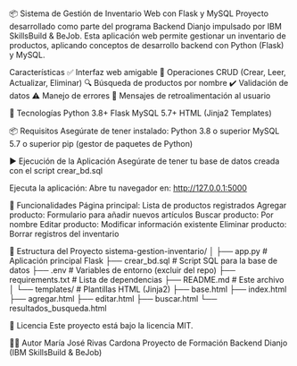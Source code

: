 📦 Sistema de Gestión de Inventario Web con Flask y MySQL
Proyecto desarrollado como parte del programa Backend Dianjo impulsado por IBM SkillsBuild & BeJob.
Esta aplicación web permite gestionar un inventario de productos, aplicando conceptos de desarrollo backend con Python (Flask) y MySQL.

Características
✅ Interfaz web amigable
🔄 Operaciones CRUD (Crear, Leer, Actualizar, Eliminar)
🔍 Búsqueda de productos por nombre
✔️ Validación de datos
⚠️ Manejo de errores
💬 Mensajes de retroalimentación al usuario

🧰 Tecnologías
Python 3.8+
Flask
MySQL 5.7+
HTML (Jinja2 Templates)

📦 Requisitos
Asegúrate de tener instalado:
Python 3.8 o superior
MySQL 5.7 o superior
pip (gestor de paquetes de Python)

▶️ Ejecución de la Aplicación
Asegúrate de tener tu base de datos creada con el script crear_bd.sql

Ejecuta la aplicación:
Abre tu navegador en: http://127.0.0.1:5000

🧪 Funcionalidades
Página principal: Lista de productos registrados
Agregar producto: Formulario para añadir nuevos artículos
Buscar producto: Por nombre
Editar producto: Modificar información existente
Eliminar producto: Borrar registros del inventario

📁 Estructura del Proyecto
sistema-gestion-inventario/
│
├── app.py                  # Aplicación principal Flask
├── crear_bd.sql            # Script SQL para la base de datos
├── .env                    # Variables de entorno (excluir del repo)
├── requirements.txt        # Lista de dependencias
├── README.md               # Este archivo
│
└── templates/              # Plantillas HTML (Jinja2)
    ├── base.html
    ├── index.html
    ├── agregar.html
    ├── editar.html
    ├── buscar.html
    └── resultados_busqueda.html

📜 Licencia
Este proyecto está bajo la licencia MIT.

👨‍💻 Autor
María José Rivas Cardona
Proyecto de Formación Backend Dianjo (IBM SkillsBuild & BeJob)


